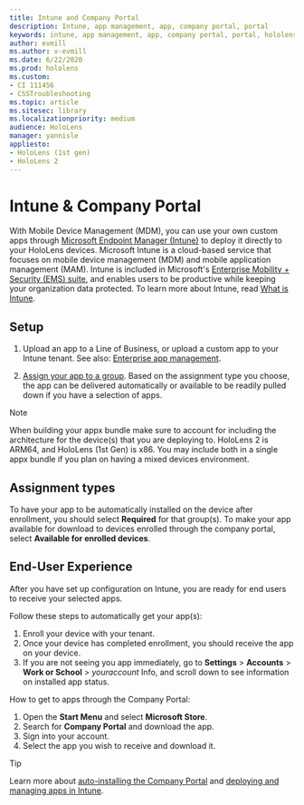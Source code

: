 ```yaml
---
title: Intune and Company Portal
description: Intune, app management, app, company portal, portal
keywords: intune, app management, app, company portal, portal, hololens
author: evmill
ms.author: v-evmill
ms.date: 6/22/2020
ms.prod: hololens
ms.custom: 
- CI 111456
- CSSTroubleshooting
ms.topic: article
ms.sitesec: library
ms.localizationpriority: medium
audience: HoloLens
manager: yannisle
appliesto:
- HoloLens (1st gen)
- HoloLens 2
---
```


# Intune & Company Portal

With Mobile Device Management (MDM), you can use your own custom apps through [Microsoft Endpoint Manager (Intune)](https://docs.microsoft.com/intune/windows-holographic-for-business) to deploy it directly to your HoloLens devices. Microsoft Intune is a cloud-based service that focuses on mobile device management (MDM) and mobile application management (MAM). Intune is included in Microsoft's [Enterprise Mobility + Security (EMS) suite](https://www.microsoft.com/microsoft-365/enterprise-mobility-security), and enables users to be productive while keeping your organization data protected. To learn more about Intune, read [What is Intune](https://docs.microsoft.com/mem/intune/fundamentals/what-is-intune).

## Setup

1. Upload an app to a Line of Business, or upload a custom app to your Intune tenant. See also: [Enterprise app management](https://docs.microsoft.com/windows/client-management/mdm/enterprise-app-management).

2. [Assign your app to a group](https://docs.microsoft.com/mem/intune/apps/apps-deploy). Based on the assignment type you choose, the app can be delivered automatically or available to be readily pulled down if you have a selection of apps.

> [!NOTE]
> When building your appx bundle make sure to account for including the architecture for the device(s) that you are deploying to. HoloLens 2 is ARM64, and HoloLens (1st Gen) is x86. You may include both in a single appx bundle if you plan on having a mixed devices environment.

## Assignment types

To have your app to be automatically installed on the device after enrollment, you should select **Required** for that group(s).
To make your app available for download to devices enrolled through the company portal, select **Available for enrolled devices**.

## End-User Experience

After you have set up configuration on Intune, you are ready for end users to receive your selected apps.

Follow these steps to automatically get your app(s):

1. Enroll your device with your tenant.
2. Once your device has completed enrollment, you should receive the app on your device.
3. If you are not seeing you app immediately, go to **Settings** > **Accounts** > **Work or School** > *youraccount* Info, and scroll down to see information on installed app status.

How to get to apps through the Company Portal:

1. Open the **Start Menu** and select **Microsoft Store**.
2. Search for **Company Portal** and download the app.
3. Sign into your account.
4. Select the app you wish to receive and download it.

> [!Tip]
> Learn more about [auto-installing the Company Portal](https://docs.microsoft.com/mem/intune/apps/company-portal-app) and [deploying and managing apps in Intune](https://docs.microsoft.com/mem/intune/fundamentals/windows-holographic-for-business#deploy-and-manage-apps).
